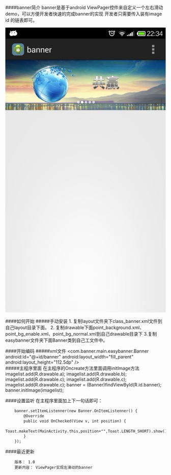 ####banner简介
    banner是基于android ViewPager控件来自定义一个左右滑动demo，可以方便开发者快速的完成banner的实现
    开发者只需要传入装有image id 的链表即可。
            

![github](https://github.com/chenhonggy/banner/blob/master/app/src/main/res/drawable-hdpi/photo.jpg "github")

####如何开始
#####手动安装
        1. 复制layout文件夹下class_banner.xml文件到自己layout目录下面。
        2. 复制drawable下面point_background.xml、point_bg_enable.xml、point_bg_normal.xml到自己drawable目录下
        3.复制easybanner文件夹下面Banner类到自己工文件中。
                
####开始编码
#####xml文件
        <com.banner.main.easybanner.Banner
        android:id="@+id/banner"
        android:layout_width="fill_parent"
        android:layout_height="112.5dp"
        />      
#####主程序里面
在主程序的Oncreate方法里面调用initImage方法<br>
        imagelist.add(R.drawable.a);
        imagelist.add(R.drawable.b);
        imagelist.add(R.drawable.c);
        imagelist.add(R.drawable.c);
        imagelist.add(R.drawable.c);
        banner = (Banner)findViewById(R.id.banner);
        banner.initImage(imagelist);        
        
####设置监听
在主程序里面加上下一句话即可：
        
        banner.setItemListenner(new Banner.OnItemListenner() {
            @Override
            public void OnChecked(View v, int position) {
                Toast.makeText(MainActivity.this,position+"",Toast.LENGTH_SHORT).show();
            }
        });     
####最近更新
        
        版本： 1.0
        更新内容： ViewPager实现左滑动的banner

